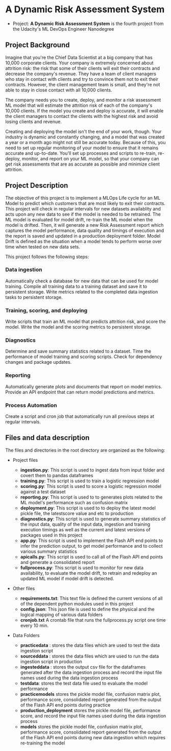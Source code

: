 # A Dynamic Risk Assessment System

- Project: **A Dynamic Risk Assessment System** is the fourth project from the Udacity's ML DevOps Engineer Nanodegree 

## Project Background
Imagine that you're the Chief Data Scientist at a big company that has 10,000 corporate clients. Your company is extremely concerned about attrition risk: the risk that some of their clients will exit their contracts and decrease the company's revenue. They have a team of client managers who stay in contact with clients and try to convince them not to exit their contracts. However, the client management team is small, and they're not able to stay in close contact with all 10,000 clients.

The company needs you to create, deploy, and monitor a risk assessment ML model that will estimate the attrition risk of each of the company's 10,000 clients. If the model you create and deploy is accurate, it will enable the client managers to contact the clients with the highest risk and avoid losing clients and revenue.

Creating and deploying the model isn't the end of your work, though. Your industry is dynamic and constantly changing, and a model that was created a year or a month ago might not still be accurate today. Because of this, you need to set up regular monitoring of your model to ensure that it remains accurate and up-to-date. You'll set up processes and scripts to re-train, re-deploy, monitor, and report on your ML model, so that your company can get risk assessments that are as accurate as possible and minimize client attrition.

## Project Description
The objective of this project is to implement a MLOps Life cycle for an ML Model to predict which customers that are most likely to exit their contracts. This project will check in regular intervals for new datasets availablity and acts upon any new data to see if the model is needed to be retrained. The ML model is evaluated for model drift, re-train the ML model when the model is drifted. Then, it will generate a new Risk Assessment report which captures the model performance, data quality and timings of execution and the report is saved and updated in a production deployment folder. Model Drift is defined as the situation when a model tends to perform worse over time when tested on new data sets.

This project follows the following steps:
### Data ingestion
Automatically check a database for new data that can be used for model training. Compile all training data to a training dataset and save it to persistent storage. Write metrics related to the completed data ingestion tasks to persistent storage.
### Training, scoring, and deploying
Write scripts that train an ML model that predicts attrition risk, and score the model. Write the model and the scoring metrics to persistent storage.
### Diagnostics
Determine and save summary statistics related to a dataset. Time the performance of model training and scoring scripts. Check for dependency changes and package updates.
### Reporting
Automatically generate plots and documents that report on model metrics. Provide an API endpoint that can return model predictions and metrics.
### Process Automation
Create a script and cron job that automatically run all previous steps at regular intervals.

## Files and data description
The files and directories in the root directory are organized as the following:
* Project files
  * **ingestion.py**: This script is used to ingest data from input folder and covert them to pandas dataframes
  * **training.py**: This script is used to train a logistic regression model
  * **scoring.py**: This script is used to score a logistic regression model against a test dataset
  * **reporting.py**: This script is used to to generates plots related to the ML model's performance such as confusion matrix
  * **deployment.py**: This script is used to to deploy the latest model pickle file, the latestscore value and etc to production
  * **diagnostics.py**: This script is used to generate summary statistics of the input data, quality of the input data, ingestion and training execution timings as well as the current and latest versions of packages used in this project
  * **app.py**: This script is used to implement the Flash API end points to infer the prediction output, to get model performance and to collect various summary statistics 
  * **apicalls.py**: This script is used to call all of the Flash API end points and generate a consolidated report
  * **fullprocess.py**: This script is used to monitor for new data availability, to evaluate the model drift, to retrain and redeploy an updated ML model if model drift is detected.

* Other files
  * **requirements.txt**: This text file is defined the current versions of all of the dependent python modules used in this project
  * **config.json**: This json file is used to define the physical and the logical mapping of various data folders
  * **cronjob.txt** A crontab file that runs the fullprocess.py script one time every 10 min.

* Data Folders
  * **practicedata** : stores the data files which are used to test the data ingestion script
  * **sourceddata** : stores the data files which are used to run the data ingestion script in production
  * **ingesteddata** : stores the output csv file for the dataframes generated after the data ingestion process and record the input file names used during the data ingestion process
  * **testdata**: stores the test data file used to evaluate the model performance
  * **practicemodels** stores the pickle model file, confusion matrix plot, performance score, consolidated report generated from the output of the Flash API end points during practice
  * **production_deployment** stores the pickle model file, performance score, and record the input file names used during the data ingestion process
  * **models** stores the pickle model file, confusion matrix plot, performance score, consolidated report generated from the output of the Flash API end points during new data ingestion which requires re-training the model





